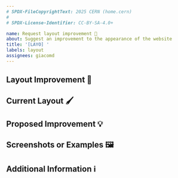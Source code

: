 ```yaml
---
# SPDX-FileCopyrightText: 2025 CERN (home.cern)
#
# SPDX-License-Identifier: CC-BY-SA-4.0+

name: Request layout improvement 🎨
about: Suggest an improvement to the appearance of the website
title: '[LAYO] '
labels: layout
assignees: giacomd
---
```


## Layout Improvement 📝

<!--
  Briefly describe the layout improvement you're suggesting for the website.
-->

## Current Layout 🖌️

<!--
  Describe the current state of the website layout, and point out specific areas
  that need improvement.
-->

## Proposed Improvement 💡

<!-- Share your ideas or suggestions on how the layout could be enhanced. -->

## Screenshots or Examples 🖼️

<!-- Include screenshots or examples to help illustrate your suggestions. -->

## Additional Information ℹ️

<!--
  Provide any extra information or context that might be helpful for
  understanding the improvement.
-->
